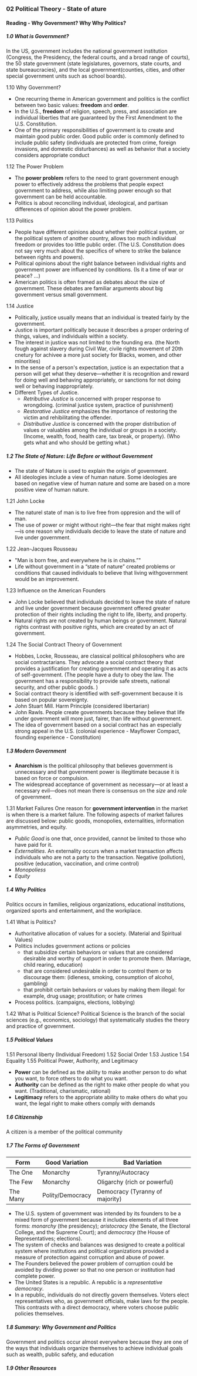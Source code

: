 ### 02 Political Theory - State of ature

#### Reading - Why Government? Why Why Politics?

##### 1.0 What is Government?
In the US, government includes the national government institution (Congress, the Presidency, the federal courts, and a broad range of courts), the 50 state government (state legislatures, governors, state courts, and state bureaucracies), and the local government(counties, cities, and other special government units such as school boards).

1.10 Why Government?
+ One recurring theme in American government and politics is the conflict between two basic values: **freedom** and **order**.
+ In the U.S., **freedom** of religion, speech, press, and association are individual liberties that are guaranteed by the First Amendment to the U.S. Constitution.
+ One of the primary responsibilities of government is to create and maintain good public order. Good public order is commonly defined to include public safety (individuals are protected from crime, foreign invasions, and domestic disturbances) as well as behavior that a society considers appropriate conduct

1.12 The Power Problem
+ The **power problem** refers to the need to grant government enough power to effectively address the problems that people expect government to address, while also limiting power enough so that government can be held accountable.
+ Politics is about reconciling individual, ideological, and partisan differences of opinion about the power problem.

1.13 Politics
+ People have different opinions about whether their political system, or the political system of another country, allows too much indiividual freedom or provides too little public order. (The U.S. Constitution does not say very much about the specifics of where to strike the balance between rights and powers).
+ Political opinions about the right balance between individual rights and government power are influenced by conditions. (Is it a time of war or peace? ...)
+ American politics is often framed as debates about the size of government. These debates are familiar arguments about big government versus small government.

1.14 Justice
+ Politically, justice usually means that an individual is treated fairly by the government.
+ Justice is important politically because it describes a proper ordering of things, values, and individuals within a society.
+ The interest in justice was not limited to the founding era. (the North fough against slavery during Civil War, civile rights movement of 20th cnetury for achivee a more just society for Blacks, women, and other minorities)
+ In the sense of a person's expectation, justice is an expectation that a person will get what they deserve—whether it is recognition and reward for doing well and behaving appropriately, or sanctions for not doing well or behaving inappropriately.
+ Different Types of Justice.
  + _Retributive Justice_ is concerned with proper response to wrongdoing. (criminal justice system, practice of punishment)
  + _Restorative Justice_ emphasizes the importance of restoring the victim and rehibilitating the offender.
  + _Distributive Justice_ is concerned with the proper distribution of values or valuables among the individual or groups in a society. (Income, wealth, food, health care, tax break, or property). (Who gets what and who should be getting what.)

##### 1.2 The State of Nature: Life Before or without Government
+ The state of Nature is used to explain the origin of government.
+ All ideologies include a view of human nature. Some ideologies are based on negative view of human nature and some are based on a more positive view of human nature.

1.21 John Locke
+ The naturel state of man is to live free from oppresion and the will of man.
+ The use of power or might without right—the fear that might makes right—is one reason why individuals decide to leave the state of nature and live under government.

1.22 Jean-Jacques Rousseau
+ "Man is born free, and everywhere he is in chains.”"
+ Life without government in a “state of nature” created problems or conditions that caused individuals to believe that living withgovernment would be an improvement.

1.23 Influence on the American Founders
+ John Locke believed that individuals decided to leave the state of nature and live under government because government offered greater protection of their rights including the right to life, liberty, and property.
+ Natural rights are not created by human beings or government. Natural rights
contrast with positive rights, which are created by an act of government.

1.24 The Social Contract Theory of Government
+ Hobbes, Locke, Rousseau, are classical political philosophers who are social contractarians. They advocate a social contract theory that provides a justification for creating government and operating it as acts of self-government. (The people have a duty to obey the law. The government has a responsibility to provide safe streets, national security, and other public goods. )
+ Social contract theory is identified with self-government because it is based on popular sovereignty.
+ John Stuart Mill. Harm Principle (considered libertarian)
+ John Rawls. People create governments because they believe that life under government will more just, fairer, than life without government.
+ The idea of government based on a social contract has an especially strong appeal in the U.S. (colonial experience - Mayflower Compact, founding experience - Constitution)

##### 1.3 Modern Government
+ **Anarchism** is the political philosophy that believes government is unnecessary and that government power is illegitimate because it is based on force or compulsion.
+  The widespread acceptance of government as necessary—or at least a necessary
evil—does not mean there is consensus on the _size_ and _role_ of government.

1.31 Market Failures
One reason for **government intervention** in the market is when there is a market failure. The following aspects of market failures are discussed below: public goods, monopolies, externalities, information asymmetries, and equity.
+ _Public Good_ is one that, once provided, cannot be limited to those who have paid for it.
+ _Externalities_. An externality occurs when a market transaction affects individuals who are not a party to the transaction. Negative (pollution), positive (education, vaccination, and crime control)
+ _Monopoliess_
+ _Equity_

##### 1.4 Why Politics
Politics occurs in families, religious organizations, educational institutions, organized sports and entertainment, and the workplace.

1.41 What is Politics?
+ Authoritative allocation of values for a society. (Material and Spiritual Values)
+ Politics includes government actions or policies
  + that subsidize certain behaviors or values that are considered desirable and worthy of support in order to promote them. (Marriage, child rearing, education)
  + that are considered undesirable in order to control them or to discourage them: (idleness, smoking, consumption of alcohol, gambling)
  + that prohibit certain behaviors or values by making them illegal: for example, drug usage; prostitution; or hate crimes
+ Process politics. (campaigns, elections, lobbying)

1.42 What is Political Science?
Political Science is the branch of the social sciences (e.g., economics, sociology) that systematically studies the theory and practice of government.

##### 1.5 Political Values
1.51 Personal liberty (Individual Freedom)
1.52 Social Order
1.53 Justice
1.54 Equality
1.55 Political Power, Authority, and Legitimacy
+ **Power** can be defined as the ability to make another person to do what you want, to force others to do what you want.
+ **Authority** can be defined as the right to make other people do what you want. (Traditional, charismatic, rational)
+ **Legitimacy** refers to the appropriate ability to make others do what you want, the legal right to make others comply with demands

##### 1.6 Citizenship
A citizen is a member of the political community

##### 1.7 The Forms of Government
| Form     | Good Variation | Bad Variation |
|----------|----------------|---------------|
|The One   | Monarchy       | Tyranny/Autocracy |
|The Few   | Monarchy       | Oligarchy (rich or powerful) |
|The Many  | Polity/Democracy | Democracy (Tyranny of majority) |
+ The U.S. system of government was intended by its founders to be a mixed form of government because it includes elements of all three forms: _monarchy_ (the presidency); _aristocracy_ (the Senate, the Electoral College, and the Supreme Court); and _democracy_ (the House of Representatives; elections).
+ The system of checks and balances was designed to create a political system where institutions and political organizations provided a measure of protection against corruption and abuse of power.
+ The Founders believed the power problem of corruption could be avoided by dividing power so that no one person or institution had complete power.
+ The United States is a republic. A republic is a _representative democracy_.
+ In a republic, individuals do not directly govern themselves. Voters elect
representatives who, as government officials, make laws for the people. This contrasts with a direct democracy, where voters choose public policies themselves.

##### 1.8 Summary: Why Government and Politics
Government and politics occur almost everywhere because they are one of the ways that individuals organize themselves to achieve individual goals such as wealth, public safety, and education

##### 1.9 Other Resources
